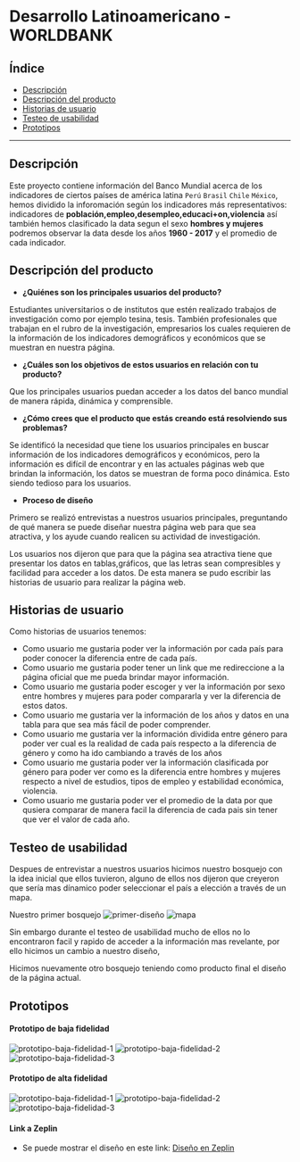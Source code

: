 # Desarrollo Latinoamericano - WORLDBANK

## Índice

* [Descripción](#Descripción)
* [Descripción del producto](#Descripción-del-producto)
* [Historias de usuario](#Historias-de-usuario)
* [Testeo de usabilidad](#testeo-de-usabilidad)
* [Prototipos](#Prototipos)

***

## Descripción

Este proyecto contiene información del Banco Mundial acerca de los indicadores de ciertos países de américa latina `Perú` `Brasil` `Chile` `México`, hemos dividido la inforomación según los indicadores más representativos: indicadores de **población,empleo,desempleo,educaci+on,violencia** así también hemos clasificado la data segun el sexo **hombres y mujeres** podremos observar la data desde los años **1960 - 2017** y el promedio de cada indicador.

## Descripción del producto

- **¿Quiénes son los principales usuarios del producto?**

Estudiantes universitarios o de institutos que estén realizado trabajos de investigación como por ejemplo tesina, tesis. También profesionales que trabajan en el rubro de la investigación, empresarios los cuales requieren de la información de los indicadores demográficos y económicos que se muestran en nuestra página.

- **¿Cuáles son los objetivos de estos usuarios en relación con tu producto?**

Que los principales usuarios puedan acceder a los datos del banco mundial de manera rápida, dinámica y comprensible.  

- **¿Cómo crees que el producto que estás creando está resolviendo sus problemas?**

Se identificó la necesidad que tiene los usuarios principales en buscar información de los indicadores demográficos y económicos, pero la información es difícil de encontrar y en las actuales páginas web que brindan la información, los datos se muestran de forma poco dinámica. Esto siendo tedioso para los usuarios. 

- **Proceso de diseño**

Primero se realizó entrevistas a nuestros usuarios principales, preguntando de qué manera se puede diseñar nuestra página web para que sea atractiva, y los ayude cuando realicen su actividad de investigación. 

Los usuarios nos dijeron que para que la página sea atractiva tiene que presentar los datos en tablas,gráficos, que las letras sean compresibles y  facilidad para acceder a los datos. De esta manera se pudo escribir las historias de usuario para realizar la página web. 


## Historias de usuario

Como historias de usuarios tenemos:
* Como usuario me gustaria poder ver la información por cada país para poder conocer  la diferencia entre de cada país.
* Como usuario me gustaria poder tener un link que me redireccione a la página oficial que me pueda brindar mayor información.
* Como usuario me gustaria poder escoger y ver la información por sexo entre hombres y mujeres para poder compararla y ver la diferencia de estos datos.
* Como usuario me gustaria ver la información de los años y datos en una tabla para que sea más fácil de poder comprender.
* Como usuario me gustaria ver la información dividida entre género para poder ver cual es la realidad de cada país respecto a la diferencia de género y como ha ido cambiando a través de los años
* Como usuario me gustaria poder ver la información clasificada por género para poder ver como es la diferencia entre hombres y mujeres respecto a nivel de estudios, tipos de empleo y estabilidad económica, violencia.
* Como usuario me gustaria poder ver el promedio de la data por que qusiera comparar de manera facil la diferencia de cada pais sin tener que ver el valor de cada año.


## Testeo de usabilidad

Despues de entrevistar a nuestros usuarios hicimos nuestro bosquejo con la idea inicial que ellos tuvieron, alguno de ellos nos dijeron que creyeron que sería mas dínamico poder seleccionar el país a elección a través de un mapa.

Nuestro primer bosquejo
![primer-diseño](src/imagen/primer-diseño.jpeg)
![mapa](src/imagen/mapa.jpeg)

Sin embargo durante el testeo de usabilidad mucho de ellos no lo encontraron facil y rapido de acceder a la información mas revelante, por ello hicimos un cambio a nuestro diseño, 

Hicimos nuevamente otro bosquejo teniendo como producto final el diseño de la página actual.

## Prototipos

#### Prototipo de baja fidelidad

![prototipo-baja-fidelidad-1](src/imagen/prototipo-baja-1.jpeg) 
![prototipo-baja-fidelidad-2](src/imagen/prototipo-baja-2.jpeg) 
![prototipo-baja-fidelidad-3](src/imagen/prototipo-baja-3.jpeg) 

#### Prototipo de alta fidelidad

![prototipo-baja-fidelidad-1](src/imagen/prototipo-alta-1.png) 
![prototipo-baja-fidelidad-2](src/imagen/prototipo-alta-2.png) 
![prototipo-baja-fidelidad-3](src/imagen/prototipo-alta-3.png) 

#### Link a Zeplin 

- Se puede mostrar el diseño en este link: [Diseño en Zeplin](https://zpl.io/awWPk01)

